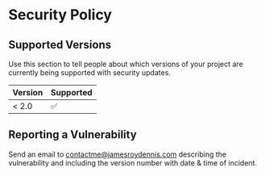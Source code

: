 # Security Policy

## Supported Versions

Use this section to tell people about which versions of your project are
currently being supported with security updates.

| Version | Supported          |
| ------- | ------------------ |
| < 2.0   | :white_check_mark: |

## Reporting a Vulnerability

Send an email to contactme@jamesroydennis.com describing the vulnerability and including the version number with date & time of incident.

